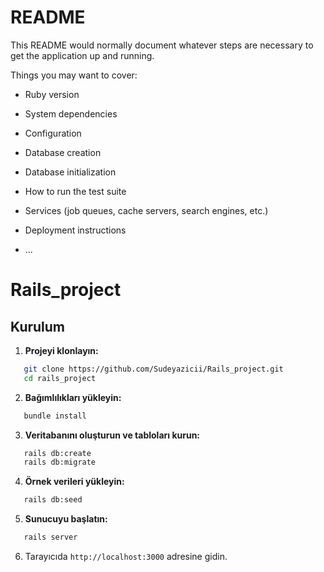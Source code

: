 # README

This README would normally document whatever steps are necessary to get the
application up and running.

Things you may want to cover:

* Ruby version

* System dependencies

* Configuration

* Database creation

* Database initialization

* How to run the test suite

* Services (job queues, cache servers, search engines, etc.)

* Deployment instructions

* ...
# Rails_project

## Kurulum

1. **Projeyi klonlayın:**
```bash
   git clone https://github.com/Sudeyazicii/Rails_project.git
   cd rails_project
```

2. **Bağımlılıkları yükleyin:**
```bash
   bundle install
```

3. **Veritabanını oluşturun ve tabloları kurun:**
```bash
   rails db:create
   rails db:migrate
```

4. **Örnek verileri yükleyin:**
```bash
   rails db:seed
```

5. **Sunucuyu başlatın:**
```bash
   rails server
```

6. Tarayıcıda `http://localhost:3000` adresine gidin.
